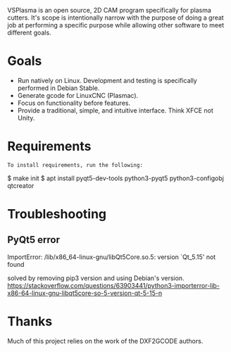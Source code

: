 VSPlasma is an open source, 2D CAM program specifically for plasma cutters. It's scope is intentionally narrow with the purpose of doing a great job at performing a specific purpose while allowing other software to meet different goals.

# Goals
  - Run natively on Linux. Development and testing is specifically performed in Debian Stable.
  - Generate gcode for LinuxCNC (Plasmac).
  - Focus on functionality before features.
  - Provide a traditional, simple, and intuitive interface. Think XFCE not Unity.

# Requirements
    To install requirements, run the following:

  $ make init
  $ apt install pyqt5-dev-tools python3-pyqt5 python3-configobj qtcreator




# Troubleshooting

## PyQt5 error
ImportError: /lib/x86_64-linux-gnu/libQt5Core.so.5: version `Qt_5.15' not found

solved by removing pip3 version and using Debian's version.
https://stackoverflow.com/questions/63903441/python3-importerror-lib-x86-64-linux-gnu-libqt5core-so-5-version-qt-5-15-n

# Thanks
Much of this project relies on the work of the DXF2GCODE authors.

